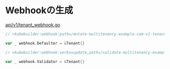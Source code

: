 # Webhookの生成

[api/v1/tenant_webhook.go](https://github.com/zoetrope/kubebuilder-training/blob/master/codes/tenant/api/v1/tenant_webhook.go)

```go
// +kubebuilder:webhook:path=/mutate-multitenancy-example-com-v1-tenant,mutating=true,failurePolicy=fail,groups=multitenancy.example.com,resources=tenants,verbs=create,versions=v1,name=mtenant.kb.io

var _ webhook.Defaulter = &Tenant{}
```

```go
// +kubebuilder:webhook:verbs=update,path=/validate-multitenancy-example-com-v1-tenant,mutating=false,failurePolicy=fail,groups=multitenancy.example.com,resources=tenants,versions=v1,name=vtenant.kb.io

var _ webhook.Validator = &Tenant{}
```
